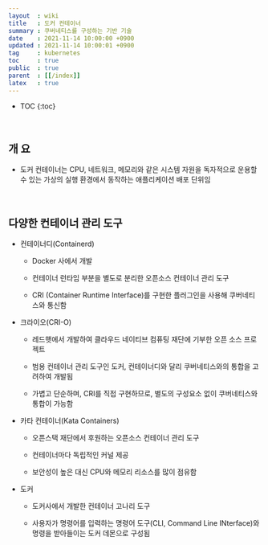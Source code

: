 ```yaml
---
layout  : wiki
title   : 도커 컨테이너
summary : 쿠버네티스를 구성하는 기반 기술
date    : 2021-11-14 10:00:00 +0900
updated : 2021-11-14 10:00:01 +0900
tag     : kubernetes
toc     : true
public  : true
parent  : [[/index]]
latex   : true
---
```

* TOC
{:toc}

<br/>

## 개 요

* 도커 컨테이너는 CPU, 네트워크, 메모리와 같은 시스템 자원을 독자적으로 운용할 수 있는 가상의 실행 환경에서 동작하는 애플리케이션 배포 단위임

<br/>

## 다양한 컨테이너 관리 도구

* 컨테이너디(Containerd)

    * Docker 사에서 개발

    * 컨테이너 런타임 부분을 별도로 분리한 오픈소스 컨테이너 관리 도구
        
    * CRI (Container Runtime Interface)를 구현한 플러그인을 사용해 쿠버네티스와 통신함

* 크라이오(CRI-O)

    * 레드햇에서 개발하여 클라우드 네이티브 컴퓨팅 재단에 기부한 오픈 소스 프로젝트

    * 범용 컨테이너 관리 도구인 도커, 컨테이너디와 달리 쿠버네티스와의 통합을 고려하여 개발됨

    * 가볍고 단순하며, CRI를 직접 구현하므로, 별도의 구성요소 없이 쿠버네티스와 통합이 가능함

* 카타 컨테이너(Kata Containers)

    * 오픈스택 재단에서 후원하는 오픈소스 컨테이너 관리 도구

    * 컨테이너마다 독립적인 커널 제공

    * 보안성이 높은 대신 CPU와 메모리 리소스를 많이 점유함

* 도커 

    * 도커사에서 개발한 컨테이너 고나리 도구

    * 사용자가 명령어를 입력하는 명령어 도구(CLI, Command Line INterface)와 명령을 받아들이는 도커 데몬으로 구성됨

